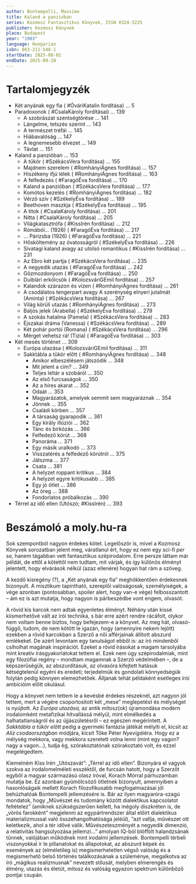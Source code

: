 ```yaml
---
author: Bontempelli, Massimo
title: Kaland a panzióban
series: Kozmosz Fantasztikus Könyvek, ISSN 0324-5225
publisher: Kozmosz Könyvek
place: Budapest
year: "1983"
language: Hungarian
isbn: 963-211-548-1
startDate: 2025-08-02
endDate: 2025-09-28
---
```

# Tartalomjegyzék
- Két anyának egy fia ( #ÓváriKatalin fordítása) … 5
- Paradoxonok ( #CsalaKároly fordításai) … 139
	- A szobrászat szentségtörése … 141
	- Lángelme, tetszés szerint … 143
	- A természet tréfái … 145
	- Hiábavalóság … 147
	- A legnemesebb élvezet … 149
	- Távlat … 151
- Kaland a panzióban … 153
	- A tükör ( #SzékácsVera fordítása) … 155
	- Majdnem szerelem ( #RomhányiÁgnes fordítása) … 157
	- Hiszékeny ifjú lélek ( #RomhányiÁgnes fordítása) … 163
	- A felfedezés ( #FaragóÉva fordítása) … 170
	- Kaland a panzióban ( #SzékácsVera fordítása) … 177
	- Komótos kezelés ( #RomhányiÁgnes fordítása) … 182
	- Vérző szív ( #SzékelyÉva fordítása) … 189
	- Beethoven maszkja ( #SzékelyÉva fordítása) … 195
	- A titok ( #CsalaKároly fordítása) … 201
	- Nitta ( #CsalaKároly fordítása) … 205
	- Világkatasztrófa ( #KissIrén fordítása) … 212
	- Rómából... (1926) ( #FaragóÉva fordítása) … 217
	- ... Párizsba (1926) ( #FaragóÉva fordítása) … 221
	- Hősköltemény az óvatosságról ( #SzékelyÉva fordítása) … 226
	- Sivatagi kaland avagy az utolsó romantikus ( #KissIrén fordítása) … 231
	- Az Ebro két partja ( #SzékácsVera fordítása) … 235
	- A negyedik utazás ( #FaragóÉva fordítása) … 242
	- Gőzmozdonyom ( #FaragóÉva fordítása) … 250
	- Duiblári erkölcsök ( #KolozsváriGEmil fordítása) … 257
	- Kalandok szárazon és vízen ( #RomhányiÁgnes fordítása) … 261
	- A csodálatos tengerpart avagy A szerénység elnyeri jutalmát (Aminta) ( #SzékácsVera fordítása) … 267
	- Világ körüli utazás ( #RomhányiÁgnes fordítása) … 273
	- Baljós jelek (Arabella) ( #SzékelyÉva fordítása) … 279
	- A szokás hatalma (Pamela) ( #SzékácsVera fordítása) … 283
	- Éjszakai dráma (Vanessa) ( #SzékácsVera fordítása) … 289
	- Két pohár portói (Romana) ( #SzékácsVera fordítása) … 296
	- Mérget vehetsz rá! (Tizia) ( #FaragóÉva fordítása) … 303
- Két mesés történet … 309
	- Európa utazása ( #KolozsváriGEmil fordítása) … 311
	- Sakktábla a tükör előtt ( #RomhányiÁgnes fordítása) … 348
		- Amikor elbeszélésem játszódik … 348
		- Mit jelent a cím? … 349
		- Teljes leltár a szobáról … 350
		- Az első furcsaságok … 350
		- Az a híres akarat … 352
		- Odaát … 353
		- Magyarázatok, amelyek semmit sem magyaráznak … 354
		- Jönnek … 355
		- Családi körben … 357
		- A társaság gyarapodik … 361
		- Egy király illúziói … 362
		- Tánc és birkózás … 366
		- Felfedező körút … 368
		- Panoráma … 371
		- Egy másik uralkodó … 373
		- Visszatérés a felfedező körútról … 375
		- Játszma … 377
		- Csata … 381
		- A helyzet roppant kritikus … 384
		- A helyzet egyre kritikusabb … 385
		- Egy jó ötlet … 386
		- Az öreg … 388
		- Fondorlatos próbálkozás … 390
- Térrel az idő ellen (Utószó; #KissIrén) … 393
# Beszámoló a moly.hu-ra
Sok szempontból nagyon érdekes kötet. Legelőször is, mivel a Kozmosz Könyvek sorozatban jelent meg, váratlanul ért, hogy ez nem egy sci-fi _per se,_ hanem tágabban vett fantasztikus szépirodalom. Erre persze láttam már példát, de ettől a kötettől nem tudtam, mit várjak, és így különös élményt jelentett, hogy elvárások nélkül (azaz ellenére) hogyan hat rám a szöveg.

A kezdő kisregény (?), a „Két anyának egy fia” meghökkentően érdekesnek bizonyult. A misztikum tapintható, szereplői valóságosak, személyiségek, a vége azonban (pontosabban, spoiler alert, hogy van-e vége) felbosszantott – ám ez is azt mutatja, hogy nagyon is párbeszédbe vont engem, olvasót.

A rövid kis karcok nem adtak egyenletes élményt. Néhány után kissé kiismerhetővé vált az írói technika, s bár erre azért rendre rácáfolt, olykor nem voltam benne biztos, hogy befejezem-e a könyvet. Az meg hát, olvasó-függő, tudom, de nem kötött le igazán, hogy (amennyire nekem lejött) ezekben a rövid karcokban a Szerző a női afférjainak állított abszurd emlékeket. De azért levontam egy tanulságot ebből is: az író mindenből csiholhat magának inspirációt. Ezeket a rövid írásokat a magam tarsolyába mint kreatív írásgyakorlatokat tettem el. Ezek nem úgy szépirodalmiak, mint egy filozófiai regény – mondtam magamnak a Szerző védelmében –, de a képszerűségük, az abszurditásuk, az olvasóra kifejtett hatásuk kétségtelenül egyéni és eredeti; terjedelmük és gondolati könnyedségük folytán pedig könnyen elemezhetőek. Álljanak tehát példaként esetleges írói ambícióim előtt okulásul.

Hogy a könyvet nem tettem le a kevésbé érdekes részeknél, azt nagyon jól tettem, mert a végére csoportosított két „mese” meglepetést és mélységet is nyújtott. Az _Európa utazása,_ az antik mítosz(ok) újramondása modern irodalomként metafizikai hitvallássá mélyül, mint elmélkedés a halhatatlanságról és az újjászületésről – ez egészen megérintett. A _Sakktábla a tükör előtt_ pedig a gyermeki fantázia játékát mélyíti el, kicsit az _Aliz csodaországban_ módjára, kicsit Tőke Péter *Nyevigái*éra. Hogy ez a mélység mekkora, vagy mekkora szeretett volna lenni (mint egy vagon? nagy a vagon…), tudja ég, szórakoztatónak szórakoztató volt, és ezzel megelégedtem.

Kiemelném Kiss Irén „Utószavát”: „Térrel az idő ellen”. Bizonyára el vagyok szokva az irodalomelméleti esszéktől, de furcsán hatott, hogy a Szerzőt egyből a magyar származású olasz íróval, Korach Mórral párhuzamban mutatja be. Ez azonban gyümölcsöző ötletnek bizonyult, amennyiben a hasonlóságaik mellett Korach filozofikusabb megfogalmazásai jól behúzhatóak Bontempelli jellemzésére is. Bár az ilyen magyaróra-szagú mondatok, hogy „Művészet és tudomány között dialektikus kapcsolatot feltételez” (amiknek szükségszerűen kellett, ha mégoly diszkréten is, de „vörös farokként” megjelenni az egypártrendszer által előírt dialektikus materializmussal való összehangolhatósága jeléül), “azt vallja, művészet ott keletkezik, ahol a tér idővé válik. Művészeteszményét a negyedik dimenzió, a relativitás hangsúlyozása jellemzi…” amolyan IQ-ból blöffölt halandzsának tűnnek, valójában működnek mint irodalmi jellemzések. Bontempelli térbeli viszonyokkal ír le pillanatokat és állapotokat, az abszurd képek és események az (elméletileg is) megismerhetetlen végső valóság és a megismerhető belső történés találkozásának a szüleménye, megalkotva az író „mágikus realizmusnak” nevezett stílusát, melyben elmerengés és élmény, utazás és életút, mítosz és valóság egyazon spektrum különböző pontjai csupán.